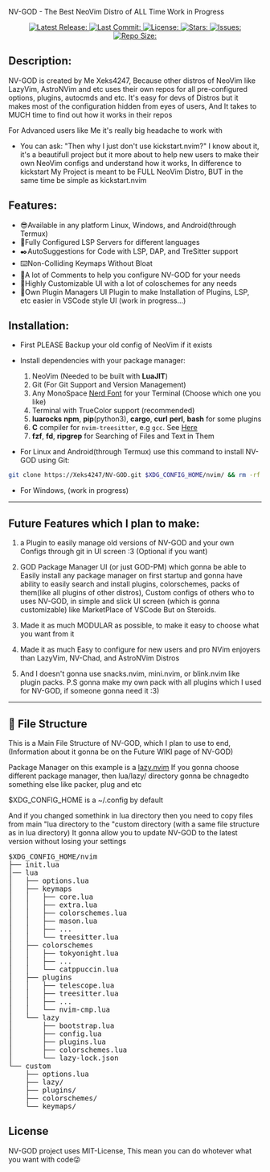 NV-GOD - The Best NeoVim Distro of ALL Time
Work in Progress

<div align="center"><p>
    <a href="https://github.com/Xeks4237/NV-GOD/releases/latest">
      <img alt="Latest Release:" src="https://img.shields.io/github/v/release/Xeks4247/NV-GOD?style=for-the-badge&logo=starship&color=A6E3A1&logoColor=181825&labelColor=&include_prerelease&sort=semver" />
    </a>
    <a href="https://github.com/Xeks4237/NV-GOD/pulse">
      <img alt="Last Commit:" src="https://img.shields.io/github/last-commit/Xeks4237/NV-GOD?style=for-the-badge&logo=git&color=FAB387&logoColor=F38BA8&labelColor=181825"/>
    </a>
    <a href="https://github.com/Xeks4237/NV-GOD/LICENSE">
      <img alt="License:" src="https://img.shields.io/github/license/Xeks4237/NV-GOD?style=for-the-badge&color=CBA6F7&labelColor=181825" />
    </a>
    <a href="https://github.com/Xeks4237/NV-GOD/stargazers">
      <img alt="Stars:" src="https://img.shields.io/github/stars/Xeks4237/NV-GOD?style=for-the-badge&color=F9E2AF&labelColor=181825" />
    </a>
    <a href="https://github.com/Xeks4237/NV-GOD/issues">
      <img alt="Issues:" src="https://img.shields.io/github/issues/Xeks4237/NV-GOD?style=for-the-badge&color=F38BA8&labelColor=181825" />
    </a>
    <a href="https://github.com/Xeks4237/NV-GOD">
      <img alt="Repo Size:" src="https://img.shields.io/github/repo-size/Xeks4237/NV-GOD?color=B4BEFE&label=Size&style=for-the-badge&labelColor=181825" />
    </a>
</div>

## Description:

NV-GOD is created by Me Xeks4247, Because other distros of NeoVim like LazyVim, AstroNVim and etc uses their own repos for all pre-configured options, plugins, autocmds and etc. It's easy for devs of Distros but it makes most of the configuration hidden from eyes of users, And It takes to MUCH time to find out how it works in their repos

For Advanced users like Me it's really big headache to work with

- You can ask: "Then why I just don't use kickstart.nvim?"
  I know about it, it's a beautifull project but it more about to help new users to make their own NeoVim configs and understand how it works, In difference to kickstart My Project is meant to be FULL NeoVim Distro, BUT in the same time be simple as kickstart.nvim

## Features:

- 😎Available in any platform Linux, Windows, and Android(through Termux)
- 💪Fully Configured LSP Servers for different languages
- ✒️AutoSuggestions for Code with LSP, DAP, and TreSitter support
- ⌨️Non-Colliding Keymaps Without Bloat
- 📝A lot of Comments to help you configure NV-GOD for your needs
- 🤩Highly Customizable UI with a lot of coloschemes for any needs
- 🧭Own Plugin Managers UI Plugin to make Installation of Plugins, LSP, etc easier in VSCode style UI (work in progress...)

## Installation:

- First PLEASE Backup your old config of NeoVim if it exists

- Install dependencies with your package manager:
  1. NeoVim (Needed to be built with **LuaJIT**)
  2. Git (For Git Support and Version Management)
  3. Any MonoSpace [Nerd Font](https://www.nerdfonts.com/) for your Terminal (Choose which one you like)
  4. Terminal with TrueColor support (recommended)
  5. **luarocks** **npm**, **pip**(python3), **cargo**, **curl** **perl**, **bash** for some plugins
  6. **C** compiler for `nvim-treesitter`, e.g `gcc`. See [Here](https://github.com/nvim-treesitter/nvim-treesitter#requirements)
  7. **fzf**, **fd**, **ripgrep** for Searching of Files and Text in Them

- For Linux and Android(through Termux) use this command to install NV-GOD using Git:

```sh
git clone https://Xeks4247/NV-GOD.git $XDG_CONFIG_HOME/nvim/ && rm -rf $XDG_CONFIG_HOME/nvim/.git/
```

- For Windows, (work in progress)

---

## Future Features which I plan to make:

1. a Plugin to easily manage old versions of NV-GOD and your own Configs through git in UI screen :3 (Optional if you want)

2. GOD Package Manager UI (or just GOD-PM) which gonna be able to Easily install any package manager on first startup and gonna have ability to easily search and install plugins, colorschemes, packs of them(like all plugins of other distros), Custom configs of others who to uses NV-GOD, in simple and slick UI screen (which is gonna customizable) like MarketPlace of VSCode But on Steroids.

3. Made it as much MODULAR as possible, to make it easy to choose what you want from it

4. Made it as much Easy to configure for new users and pro NVim enjoyers than LazyVim, NV-Chad, and AstroNVim Distros

5. And I doesn't gonna use snacks.nvim, mini.nvim, or blink.nvim like plugin packs.
   P.S gonna make my own pack with all plugins which I used for NV-GOD, if someone gonna need it :3)

---

## 📂 File Structure

This is a Main File Structure of NV-GOD, which I plan to use to end,
(Information about it gonna be on the Future WIKI page of NV-GOD)

Package Manager on this example is a [lazy.nvim](https://github.com/folke/lazy.nvim)
If you gonna choose different package manager, then lua/lazy/ directory gonna be chnagedto something else like packer, plug and etc

$XDG_CONFIG_HOME is a ~/.config by default

And if you changed somethink in lua directory then you need to copy files from main "lua directory to the "custom directory (with a same file structure as in lua directory)
It gonna allow you to update NV-GOD to the latest version without losing your settings

<pre>
$XDG_CONFIG_HOME/nvim
├── init.lua
│── lua
│   ├── options.lua
│   ├── keymaps
│   │   ├── core.lua
│   │   ├── extra.lua
│   │   ├── colorschemes.lua
│   │   ├── mason.lua
│   │   ├── ...
│   │   └── treesitter.lua
│   ├── colorschemes
│   │   ├── tokyonight.lua
│   │   ├── ...
│   │   └── catppuccin.lua
│   ├── plugins
│   │   ├── telescope.lua
│   │   ├── treesitter.lua
│   │   ├── ...
│   │   └── nvim-cmp.lua
│   └── lazy
│       ├── bootstrap.lua
│       ├── config.lua
│       ├── plugins.lua
│       ├── colorschemes.lua
│       └── lazy-lock.json
└── custom
    ├── options.lua
    ├── lazy/
    ├── plugins/
    ├── colorschemes/
    └── keymaps/
</pre>

## License

NV-GOD project uses MIT-License, This mean you can do whotever what you want with code😜
